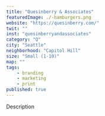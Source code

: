 ```yaml
---
title: "Quesinberry & Associates"
featuredImage: ./-hamburgers.png
website: "https://quesinberry.com/"
twit: ""
inst: "quesinberryandassociates"
category: "Q"
city: "Seattle"
neighborhood: "Capitol Hill"
size: "Small (1-10)"
map: ""
tags:
    - branding
    - marketing
    - print
published: true
---
```


Description
